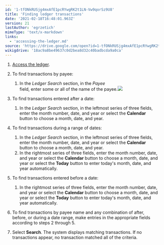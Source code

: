 ```yaml
---
id: '1-tfONkRUSjg4mxAfE1pcRYwgRK2t1LN-Vw9qorSz9U8'
title: 'Finding ledger transactions'
date: '2021-02-18T16:48:01.963Z'
version: 21
lastAuthor: 'egrzetich'
mimeType: 'text/x-markdown'
links:
  - 'accessing-the-ledger.md'
source: 'https://drive.google.com/open?id=1-tfONkRUSjg4mxAfE1pcRYwgRK2t1LN-Vw9qorSz9U8'
wikigdrive: '18ac9a8be49637c0d2bea8d32c40badbcda9a0ca'
---
```

1. [Access the ledger](accessing-the-ledger.md).
2. To find transactions by payee:
   1. In the <em>Ledger Search</em> section, in the <em>Payee</em>  
       field, enter some or all of the name of the payee.<img src="../finding-ledger-transactions.assets/835abc25f14a89c88903f1b0841516f5.png" />

1. To find transactions entered after a date:
   1. In the <em>Ledger Search</em> section, in the leftmost series of three fields, enter the month number, date, and year or select the <strong>Calendar</strong> button to choose a month, date, and year.
1. To find transactions during a range of dates:
   1. In the <em>Ledger Search</em> section, in the leftmost series of three fields, enter the month number, date, and year or select the <strong>Calendar</strong> button to choose a month, date, and year.
   2. In the rightmost series of three fields, enter the month number, date, and year or select the <strong>Calendar</strong> button to choose a month, date, and year or select the <strong>Today</strong> button to enter today's month, date, and year automatically. 
1. To find transactions entered before a date:
   1. In the rightmost series of three fields, enter the month number, date, and year or select the <strong>Calendar</strong> button to choose a month, date, and year or select the <strong>Today</strong> button to enter today's month, date, and year automatically. 
1. To find transactions by payee name and any combination of after, before, or during a date range, make entries in the appropriate fields according to steps 2 through 5.
2. Select <strong>Search</strong>. The system displays matching transactions. If no transactions appear, no transaction matched all of the criteria.


